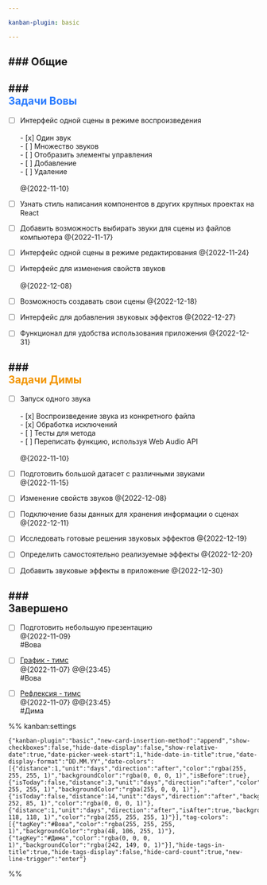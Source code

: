 ```yaml
---

kanban-plugin: basic

---
```


## ### Общие



## ### <div style='color: #297bff'>Задачи Вовы</div>

- [ ] Интерфейс одной сцены в режиме воспроизведения<br><br>- [x] Один звук<br>- [ ] Множество звуков<br>- [ ] Отобразить элементы управления<br>- [ ] Добавление<br>- [ ] Удаление<br><br>@{2022-11-10}
- [ ] Узнать стиль написания компонентов в других крупных проектах на React
- [ ] Добавить возможность выбирать звуки для сцены из файлов компьютера @{2022-11-17}
- [ ] Интерфейс одной сцены в режиме редактирования @{2022-11-24}
- [ ] Интерфейс для изменения свойств звуков<br><br>@{2022-12-08}
- [ ] Возможность создавать свои сцены @{2022-12-18}
- [ ] Интерфейс для добавления звуковых эффектов @{2022-12-27}
- [ ] Функционал для удобства использования приложения @{2022-12-31}


## ### <div style='color: #f29500'>Задачи Димы</div>

- [ ] Запуск одного звука <br><br>- [x] Воспроизведение звука из конкретного файла<br>- [x] Обработка исключений<br>- [ ] Тесты для метода<br>- [ ] Переписать функцию, используя Web Audio API<br><br>@{2022-11-10}
- [ ] Подготовить большой датасет с различными звуками<br>@{2022-11-15}
- [ ] Изменение свойств звуков @{2022-12-08}
- [ ] Подключение базы данных для хранения информации о сценах @{2022-12-11}
- [ ] Исследовать готовые решения звуковых эффектов @{2022-12-19}
- [ ] Определить самостоятельно реализуемые эффекты @{2022-12-20}
- [ ] Добавить звуковые эффекты в приложение @{2022-12-30}


## ### <div class='tasks_completed'>Завершено</div>

- [ ] Подготовить небольшую презентацию<br>@{2022-11-09}<br>#Вова
- [ ] [График - тимс](https://teams.microsoft.com/_#/school/tab::3717002657/19:fBnCvoy06PK9FkAOj7Sy_fQfIf5S1IJsYgyqLqjXE4s1@thread.tacv2?threadId=19:fBnCvoy06PK9FkAOj7Sy_fQfIf5S1IJsYgyqLqjXE4s1@thread.tacv2&messageId=classroom&ctx=channel&isTeamLevelApp=true) <br>@{2022-11-07} @@{23:45}<br>#Вова
- [ ] [Рефлексия - тимс](https://teams.microsoft.com/_#/school/tab::3717002657/19:fBnCvoy06PK9FkAOj7Sy_fQfIf5S1IJsYgyqLqjXE4s1@thread.tacv2?threadId=19:fBnCvoy06PK9FkAOj7Sy_fQfIf5S1IJsYgyqLqjXE4s1@thread.tacv2&messageId=classroom&ctx=channel&isTeamLevelApp=true) <br>@{2022-11-07} @@{23:45}<br>#Дима




%% kanban:settings
```
{"kanban-plugin":"basic","new-card-insertion-method":"append","show-checkboxes":false,"hide-date-display":false,"show-relative-date":true,"date-picker-week-start":1,"hide-date-in-title":true,"date-display-format":"DD.MM.YY","date-colors":[{"distance":1,"unit":"days","direction":"after","color":"rgba(255, 255, 255, 1)","backgroundColor":"rgba(0, 0, 0, 1)","isBefore":true},{"isToday":false,"distance":3,"unit":"days","direction":"after","color":"rgba(255, 255, 255, 1)","backgroundColor":"rgba(255, 0, 0, 1)"},{"isToday":false,"distance":14,"unit":"days","direction":"after","backgroundColor":"rgba(255, 252, 85, 1)","color":"rgba(0, 0, 0, 1)"},{"distance":1,"unit":"days","direction":"after","isAfter":true,"backgroundColor":"rgba(118, 118, 118, 1)","color":"rgba(255, 255, 255, 1)"}],"tag-colors":[{"tagKey":"#Вова","color":"rgba(255, 255, 255, 1)","backgroundColor":"rgba(48, 106, 255, 1)"},{"tagKey":"#Дима","color":"rgba(0, 0, 0, 1)","backgroundColor":"rgba(242, 149, 0, 1)"}],"hide-tags-in-title":true,"hide-tags-display":false,"hide-card-count":true,"new-line-trigger":"enter"}
```
%%